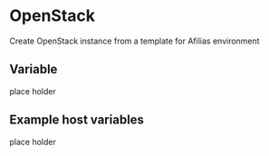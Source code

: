 # OpenStack

Create OpenStack instance from a template for Afilias environment

## Variable

place holder

## Example host variables

place holder

